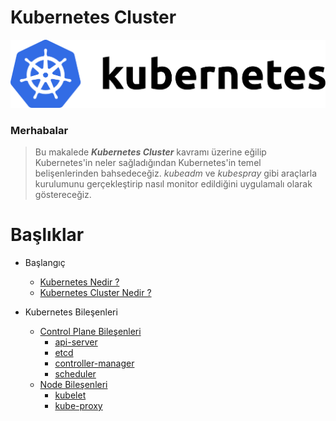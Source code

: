 # Kubernetes Cluster

![image](https://github.com/hae-shin/kubernetes-cluster/blob/main/kubernetes.png)

### Merhabalar

> Bu makalede ***Kubernetes Cluster*** kavramı üzerine eğilip Kubernetes'in neler sağladığından Kubernetes'in temel belişenlerinden bahsedeceğiz. *kubeadm* ve *kubespray* gibi araçlarla kurulumunu gerçekleştirip nasıl monitor edildiğini uygulamalı olarak göstereceğiz. 

# Başlıklar

<!-- docs/_sidebar.md -->

* Başlangıç
    * [Kubernetes Nedir ?](./dökümanlar/kubernetes-nedir.md)
    * [Kubernetes Cluster Nedir ?](./dökümanlar/kubernetes-cluster-nedir.md)

* Kubernetes Bileşenleri
    * [Control Plane Bileşenleri](./dökümanlar/control-plane.md)
        * [api-server](./dökümanlar/api-server.md)
        * [etcd](./dökümanlar/control-plane?id=etcd.md)
        * [controller-manager](./dökümanlar/controller-manager.md)
        * [scheduler](./dökümanlar/scheduler.md)
    * [Node Bileşenleri](./dökümanlar/worker-node.md)
        * [kubelet](./dökümanlar/kubelet.md)
        * [kube-proxy](./dökümanlar/kube-proxy.md)
